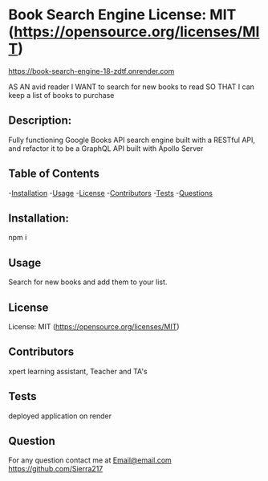 
# Book Search Engine License: MIT (https://opensource.org/licenses/MIT)

https://book-search-engine-18-zdtf.onrender.com

AS AN avid reader
I WANT to search for new books to read
SO THAT I can keep a list of books to purchase

## Description:
Fully functioning Google Books API search engine built with a RESTful API, and refactor it to be a GraphQL API built with Apollo Server

## Table of Contents
  -[Installation](#Installation)
  -[Usage](#Usage)
  -[License](#License)
  -[Contributors](#Contributors)
  -[Tests](#Tests)
  -[Questions](#Questions)

## Installation:
npm i

## Usage
Search for new books and add them to your list.

## License
License: MIT (https://opensource.org/licenses/MIT)

## Contributors
xpert learning assistant, Teacher and TA's

## Tests
deployed application on render

## Question
For any question contact me at Email@email.com https://github.com/Sierra217
